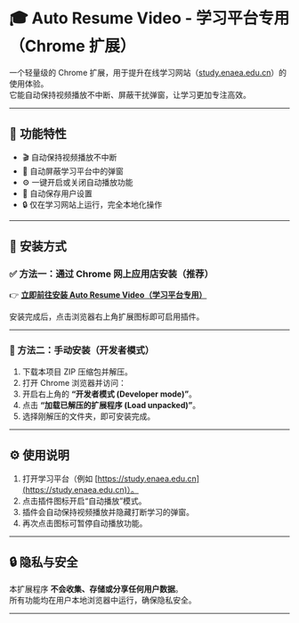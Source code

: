 # 🎓 Auto Resume Video - 学习平台专用（Chrome 扩展）

一个轻量级的 Chrome 扩展，用于提升在线学习网站（[study.enaea.edu.cn](https://study.enaea.edu.cn)）的使用体验。  
它能自动保持视频播放不中断、屏蔽干扰弹窗，让学习更加专注高效。

---

## 🚀 功能特性

- 🎬 自动保持视频播放不中断  
- 🚫 自动屏蔽学习平台中的弹窗  
- ⚙️ 一键开启或关闭自动播放功能  
- 💾 自动保存用户设置  
- 🔒 仅在学习网站上运行，完全本地化操作  

---

## 🧩 安装方式

### ✅ 方法一：通过 Chrome 网上应用店安装（推荐）

👉 [**立即前往安装 Auto Resume Video（学习平台专用）**](https://chromewebstore.google.com/detail/auto-resume-video-%E5%AD%A6%E4%B9%A0%E5%B9%B3%E5%8F%B0%E4%B8%93%E7%94%A8/ldfhbgchbggagblgenfdlkplnolmpmac?hl=zh-CN&utm_source=ext_sidebar)

安装完成后，点击浏览器右上角扩展图标即可启用插件。

---

### 🧠 方法二：手动安装（开发者模式）

1. 下载本项目 ZIP 压缩包并解压。  
2. 打开 Chrome 浏览器并访问：  
3. 开启右上角的 **“开发者模式 (Developer mode)”**。  
4. 点击 **“加载已解压的扩展程序 (Load unpacked)”**。  
5. 选择刚解压的文件夹，即可安装完成。

---

## ⚙️ 使用说明

1. 打开学习平台（例如 [https://study.enaea.edu.cn](https://study.enaea.edu.cn)）。  
2. 点击插件图标开启“自动播放”模式。  
3. 插件会自动保持视频播放并隐藏打断学习的弹窗。  
4. 再次点击图标可暂停自动播放功能。

---

## 🔒 隐私与安全

本扩展程序 **不会收集、存储或分享任何用户数据**。  
所有功能均在用户本地浏览器中运行，确保隐私安全。  

---


